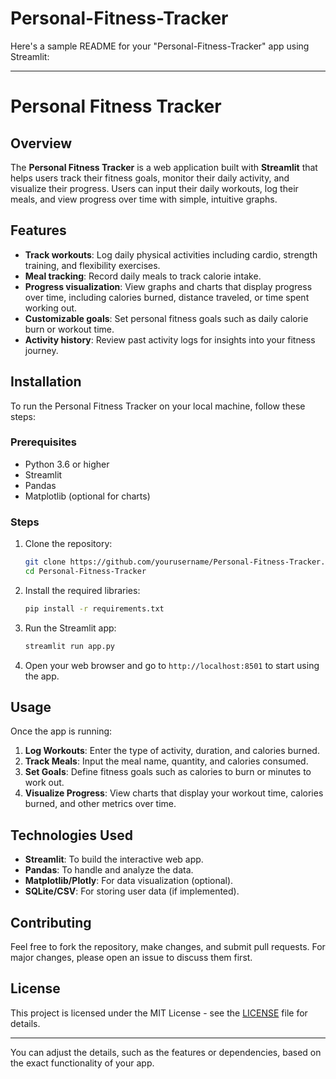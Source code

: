 # Personal-Fitness-Tracker
Here's a sample README for your "Personal-Fitness-Tracker" app using Streamlit:

---

# Personal Fitness Tracker

## Overview
The **Personal Fitness Tracker** is a web application built with **Streamlit** that helps users track their fitness goals, monitor their daily activity, and visualize their progress. Users can input their daily workouts, log their meals, and view progress over time with simple, intuitive graphs. 

## Features
- **Track workouts**: Log daily physical activities including cardio, strength training, and flexibility exercises.
- **Meal tracking**: Record daily meals to track calorie intake.
- **Progress visualization**: View graphs and charts that display progress over time, including calories burned, distance traveled, or time spent working out.
- **Customizable goals**: Set personal fitness goals such as daily calorie burn or workout time.
- **Activity history**: Review past activity logs for insights into your fitness journey.

## Installation

To run the Personal Fitness Tracker on your local machine, follow these steps:

### Prerequisites
- Python 3.6 or higher
- Streamlit
- Pandas
- Matplotlib (optional for charts)

### Steps
1. Clone the repository:
    ```bash
    git clone https://github.com/yourusername/Personal-Fitness-Tracker.git
    cd Personal-Fitness-Tracker
    ```

2. Install the required libraries:
    ```bash
    pip install -r requirements.txt
    ```

3. Run the Streamlit app:
    ```bash
    streamlit run app.py
    ```

4. Open your web browser and go to `http://localhost:8501` to start using the app.

## Usage
Once the app is running:
1. **Log Workouts**: Enter the type of activity, duration, and calories burned.
2. **Track Meals**: Input the meal name, quantity, and calories consumed.
3. **Set Goals**: Define fitness goals such as calories to burn or minutes to work out.
4. **Visualize Progress**: View charts that display your workout time, calories burned, and other metrics over time.



## Technologies Used
- **Streamlit**: To build the interactive web app.
- **Pandas**: To handle and analyze the data.
- **Matplotlib/Plotly**: For data visualization (optional).
- **SQLite/CSV**: For storing user data (if implemented).

## Contributing
Feel free to fork the repository, make changes, and submit pull requests. For major changes, please open an issue to discuss them first.

## License
This project is licensed under the MIT License - see the [LICENSE](LICENSE) file for details.

---

You can adjust the details, such as the features or dependencies, based on the exact functionality of your app.
